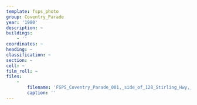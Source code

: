 ```yaml
---
template: fsps_photo
group: Coventry_Parade
year: '1980'
description: ~
buildings:
    - ''
coordinates: ~
heading: ~
classification: ~
section: ~
cell: ~
film_roll: ~
files:
    -
        filename: 'FSPS_Coventry_Parade_001,_side_of_128_Stirling_Hwy,_1-2-D,_1980.png'
        caption: ''
---
```

